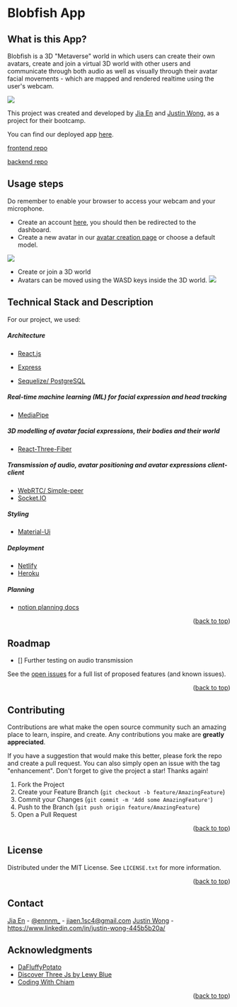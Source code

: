 # Blobfish App
## What is this App?
Blobfish is a 3D "Metaverse" world in which users can create their own avatars, create and join a virtual 3D world with other users and communicate through both audio as well as visually through their avatar facial movements - which are mapped and rendered realtime using the user's webcam.

![](https://user-images.githubusercontent.com/84217227/148069678-0a5dda1d-0fa7-47c2-9892-6ff51a01bc55.gif)


This project was created and developed by [Jia En](https://github.com/Ennnm "Jia En") and [Justin Wong](https://github.com/JustinWong98 "Justin Wong"), as a project for their bootcamp.

You can find our deployed app [here](https://blobfish-app.netlify.app "here").

[frontend repo](https://github.com/JustinWong98/blobfish-app)

[backend repo](https://github.com/Ennnm/blobfish-app-backend)

## Usage steps
Do remember to enable your browser to access your webcam and your microphone.
- Create an account [here](https://blobfish-app.netlify.app/signup "here"), you should then be redirected to the dashboard.
- Create a new avatar in our [avatar creation page](https://blobfish-app.netlify.app/avatar "avatar creation page") or choose a default model.

![](https://user-images.githubusercontent.com/84217227/148069742-94bda24b-327a-48f9-9685-4e009117fcc5.gif)

- Create or join a 3D world
- Avatars can be moved using the WASD keys inside the 3D world.
![](https://user-images.githubusercontent.com/84217227/148069785-69cff984-41b9-438b-a9ba-5ce80fef82f2.gif)
## Technical Stack and Description
For our project, we used:

##### Architecture

- [React.js](https://reactjs.org/)

- [Express](https://sequelize.org/v7/)
- [Sequelize/ PostgreSQL](https://sequelize.org/v7/)

##### Real-time machine learning (ML) for facial expression and head tracking

- [MediaPipe](https://google.github.io/mediapipe/)

##### 3D modelling of avatar facial expressions, their bodies and their world

- [React-Three-Fiber](https://docs.pmnd.rs/react-three-fiber/getting-started/introduction)

##### Transmission of audio, avatar positioning and avatar expressions client-client

- [WebRTC/ Simple-peer](https://github.com/feross/simple-peer)
- [Socket.IO](https://socket.io/)

##### Styling

- [Material-Ui](https://mui.com/)

##### Deployment

- [Netlify](https://www.netlify.com/)
- [Heroku](https://www.heroku.com/)

##### Planning 

- [notion planning docs](https://economic-brand-644.notion.site/Project-5-75672b3502cb412297501b1db87bdcff)

<p align="right">(<a href="#top">back to top</a>)</p>

<!-- ROADMAP -->

## Roadmap

- [] Further testing on audio transmission 

See the [open issues](https://github.com/github_username/repo_name/issues) for a full list of proposed features (and known issues).

<p align="right">(<a href="#top">back to top</a>)</p>

<!-- CONTRIBUTING -->

## Contributing

Contributions are what make the open source community such an amazing place to learn, inspire, and create. Any contributions you make are **greatly appreciated**.

If you have a suggestion that would make this better, please fork the repo and create a pull request. You can also simply open an issue with the tag "enhancement".
Don't forget to give the project a star! Thanks again!

1. Fork the Project
2. Create your Feature Branch (`git checkout -b feature/AmazingFeature`)
3. Commit your Changes (`git commit -m 'Add some AmazingFeature'`)
4. Push to the Branch (`git push origin feature/AmazingFeature`)
5. Open a Pull Request

<p align="right">(<a href="#top">back to top</a>)</p>



<!-- LICENSE -->

## License

Distributed under the MIT License. See `LICENSE.txt` for more information.

<p align="right">(<a href="#top">back to top</a>)</p>



<!-- CONTACT -->

## Contact

[Jia En](https://github.com/Ennnm "Jia En")  - [@ennnm_](https://twitter.com/ennnm_) - jiaen.1sc4@gmail.com
[Justin Wong](https://github.com/JustinWong98) - https://www.linkedin.com/in/justin-wong-445b5b20a/

<!-- ACKNOWLEDGMENTS -->

## Acknowledgments

* [DaFluffyPotato](https://www.youtube.com/watch?v=2mwK5H4xsuI)
* [Discover Three Js by Lewy Blue](https://discoverthreejs.com/)
* [Coding With Chiam](https://www.youtube.com/watch?v=JhyY8LdAQHU&t=141s)

<p align="right">(<a href="#top">back to top</a>)</p>

